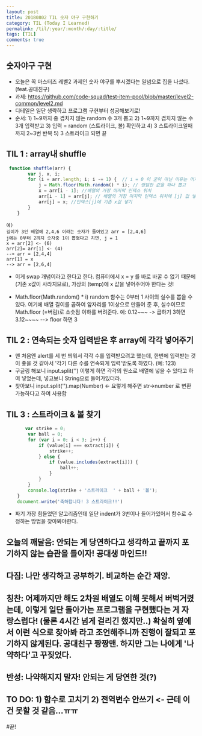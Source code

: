 ```yaml
---
layout: post
title: 20180802 TIL 숫자 야구 구현하기
category: TIL (Today I Learned)
permalink: /til/:year/:month/:day/:title/
tags: [TIL]
comments: true
---
```


## 숫자야구 구현
- 오늘은 꼭 마스터즈 레벨2 과제인 숫자 야구를 뿌시겠다는 일념으로 집을 나섰다. (feat.공대친구)
- 과제: <https://github.com/code-squad/test-item-pool/blob/master/level2-common/level2.md>
- 디테일은 일단 생략하고 프로그램 구현부터 성공해보기로! 
- 순서:  1) 1~9까지 중 겹치지 않는 random 수 3개 뽑고 
        2) 1~9까지 겹치지 않는 수 3개 입력받고 
        3) 입력 = random (스트라이크, 볼) 확인하고 
        4) 3 스트라이크일때까지 2~3번 반복 
        5) 3 스트라이크 되면 끝

## TIL 1 : array내 shuffle

```javascript
 function shuffle(arr) {
        var j, x, i;
        for (i = arr.length; i; i -= 1) {  // i = 0 이 굳이 아닌 이유는 어차피 나중에 0이 되니까. 
            j = Math.floor(Math.random() * i); // 랜덤한 값을 하나 뽑고
            x = arr[i - 1]; //배열의 가장 마지막 인덱스 위치
            arr[i - 1] = arr[j]; // 배열의 가장 마지막 인덱스 위치에 [j] 값 넣기
            arr[j] = x; //인덱스[j]에 기존 x값 넣기
        }
    }
```

```text
예) 
길이가 3인 배열에 2,4,6 이라는 숫자가 들어있고 arr = [2,4,6]
j에는 0부터 2까지 숫자중 1이 뽑혔다고 치면, j = 1
x = arr[2] <- (6)
arr[2]= arr[1] <- (4)
--> arr = [2,4,4]
arr[1] = x
--> arr = [2,6,4]
```

- 이게 swap 개념이라고 한다고 한다.
컴퓨터에서 x = y 를 바로 바꿀 수 없기 때문에 (기존 x값이 사라지므로), 가상의 (temp)에 x 값을 넣어주어야 한다는 것!

- Math.floor(Math.random() * i)
random 함수는 0부터 1 사이의 실수를 뽑을 수 있다. 여기에 배열 길이를 곱하여 앞자리를 1이상으로 만들어 준 후, 실수이므로 Math.floor (=버림)로 소숫점 이하를 버려준다. 예: 0.12~~~ -> 곱하기 3하면 3.12~~~~ --> floor 하면 3

## TIL 2 : 연속되는 숫자 입력받은 후 array에 각각 넣어주기

- 맨 처음엔 alert를 세 번 띄워서 각각 수를 입력받으려고 했는데, 한번에 입력받는 것이 좋을 것 같아서 '각기 다른 수를 연속되게 입력'받도록 하였다. (예: 123)
- 구글링 해보니 input.split('') 이렇게 하면 각각의 원소로 배열에 넣을 수 있다고 하여 넣었는데, 넣고보니 String으로 들어가있더라.
- 찾아보니 input.split('').map(Number) <- 요렇게 해주면 str->number 로 변환가능하다고 하여 사용함

## TIL 3 : 스트라이크 & 볼 찾기

```javascript
       var strike = 0;
        var ball = 0;
        for (var i = 0; i < 3; i++) {
            if (value[i] === extract[i]) {
                strike++;
            } else {
                if (value.includes(extract[i])) {
                    ball++;
                }
            }
        }
        console.log(strike + '스트라이크  ' + ball + '볼');
    }
    document.write('축하합니다! 3 스트라이크!!')
```

- 짜기 가장 힘들었던 알고리즘인데 일단 indent가 3번이나 들어가있어서 함수로 수정하는 방법을 찾아봐야한다. 

## 오늘의 깨달음: 안되는 게 당연하다고 생각하고 끝까지 포기하지 않는 습관을 들이자! 공대생 마인드!! 
## 다짐: 나만 생각하고 공부하기. 비교하는 순간 재앙. 
## 칭찬: 어제까지만 해도 2차원 배열도 이해 못해서 버벅거렸는데, 이렇게 일단 돌아가는 프로그램을 구현했다는 게 자랑스럽다! (물론 4시간 넘게 걸리긴 했지만..) 확실히 옆에서 이런 식으로 찾아봐 라고 조언해주니까 진행이 잘되고 포기하지 않게된다. 공대친구 짱짱맨. 하지만 그는 나에게 '나약하다'고 꾸짖었다. 
## 반성: 나약해지지 말자! 안되는 게 당연한 것(?)
## TO DO: 1) 함수로 고치기 2) 전역변수 안쓰기 <- 근데 이건 못할 것 같음...ㅠㅠ


#끝!


